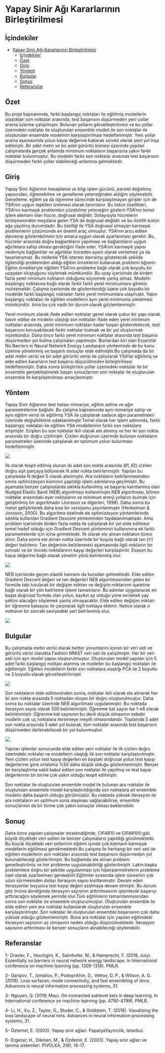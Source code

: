# Yapay Sinir Ağı Kararlarının Birleştirilmesi

## İçindekiler

- [Yapay Sinir Ağı Kararlarının Birleştirilmesi](#yapay-sinir-ağı-kararlarının-birleştirilmesi)
  - [İçindekiler](#i̇çindekiler)
  - [Özet](#özet)
  - [Giriş](#giriş)
  - [Yöntem](#yöntem)
  - [Bulgular](#bulgular)
  - [Sonuç](#sonuç)
  - [Referanslar](#referanslar)

## Özet

Bu proje kapsamında, farklı başlangıç noktaları ile eğitilmiş modellerin ulaştıkları son noktalar arasında, test başarısını düşürmeden yeni yollar arama üzerine çalışılmıştır. Bulunan yolların görselleştirilmesi ve bu yollar üzerindeki noktalar ile oluşturulan ensemble modeli ile son noktalar ile oluşturulan ensemble modelinin karşılaştırılması hedeflenmiştir. Yeni yollar arama aşamasında yolun kayıp değerine bakarak sürekli olarak yeni yol inşa edilmiştir. Bir adet metin ve bir adet görüntü kümesi üzerinde yapılan çalışmalarda gerçek anlamda minimum noktaların başarısına yakın farklı noktalar bulunmuştur. Bu modelin farklı son noktalar arasında test başarısını düşürmeden farklı yollar olabileceği anlamına gelmektedir.

## Giriş

Yapay Sinir Ağlarının hesaplama ve bilgi işlem gücünü, paralel dağıtılmış yapısından, öğrenebilme ve genelleme yeteneğinden aldığını söylenebilir. Genelleme, eğitim ya da öğrenme sürecinde karşılaşılmayan girişler için de YSA’nın uygun tepkileri üretmesi olarak tanımlanır. Bu üstün özellikleri, YSA’nın karmaşık problemleri çözebilme yeteneğini gösterir.YSA’nın temel işlem elemanı olan hücre, doğrusal değildir. Dolayısıyla hücrelerin birleşmesinden meydana gelen YSA da doğrusal değildir ve bu özellik bütün ağa yayılmış durumdadır. Bu özelliği ile YSA doğrusal olmayan karmaşık problemlerin çözümünde en önemli araç olmuştur. YSA’nın arzu edilen davranışı gösterebilmesi için amaca uygun olarak ayarlanması gerekir. Bu, hücreler arasında doğru bağlantıların yapılması ve bağlantıların uygun ağırlıklara sahip olması gerektiğini ifade eder. YSA’nın karmaşık yapısı nedeniyle bağlantılar ve ağırlıklar önceden ayarlı olarak verilemez ya da tasarlanamaz. Bu nedenle YSA istenen davranışı gösterecek şekilde ilgilendiği problemden aldığı eğitim örneklerini kullanarak problemi öğrenir. Eğitim örnekleriyle eğitilen YSA’nın probleme bağlı olarak çok boyutlu bir uzaydan oluştuğunu söylemek mümkündür. Bu uzay içerisinde de birden fazla yerel minimum noktanın olduğunu söylemek yanlış olmaz. Modelin başlangıç noktasına bağlı olarak farklı farklı yerel minimumlara gitmesi muhtemeldir. Çalışma içerisinde de gözlemlendiği üzere çok boyutlu bir modelde farklı başlangıç noktaları farklı yerel minimumlara ulaşmıştır. Yakın başlangıç noktaları ile eğitilen modellerin aynı yerel minimuma yönelmesi mümkündür. Ama bu çok nadir bir durum olarak gözlemlenmiştir.

Yerel minimum olarak ifade edilen noktalar genel olarak çukur bir yapı olarak tasvir edilse de modelin ulaştığı son noktaları ifade eden yerel minimum noktaları arasında, yerel minimum noktaları kadar başarı gösterebilecek, test başarısını koruyabilecek farklı noktalar bulmak ve bir yol oluşturmak mümkündür. Daha önce farklı yerel minimum noktalar arasında test başarısı düşürmeden yol bulma çalışmaları yapılmıştır. Bunlardan biri olan Essential No Barriers in Neural Network Energy Landspace yönteminde de bu konu üzerine yönelinmiş ve başarılı sonuçlar elde edilmiştir.Bu çalışmada da bir adet metin verisi ve bir adet görüntü verisi ile çalışılarak YSA’lar eğitilmiş ve elde edilen kararların test başarısı düşürülmeden birleştirilmesi hedeflenmiştir. Daha sonra birleştirilen yollar üzerindeki noktalar ile bir ensemble gerçekleştirerek başarı sonuçlarının son noktalar ile oluşturulan ensemble ile karşılaştırılması amaçlanmıştır.

## Yöntem

Yapay Sinir Ağlarının test hatası mimariye, eğitim setine ve ağın parametrelerine bağlıdır. Bu çalışma kapsamında aynı mimariye sahip ve aynı eğitim verisi ile eğitilmiş YSA ile çalışılarak sadece ağın parametreleri üzerinde değişikliklere odaklanılmıştır.Temel olarak her işlem adımında, farklı başlangıç noktaları ile eğitilen YSA modellerinin farklı son noktalara erişmiştir. Erişilen bu son noktalar ikili olarak ele alınmış ve her iki son nokta arasında bir doğru çizilmiştir. Çizilen doğrunun üzerinde bulunan noktaların parametreleri üzerinde çalışılarak en optimum yolun bulunması hedeflenmiştir.

![](Images/Example_Data/1.PNG)

İlk olarak tespit edilmiş olunan iki adet son nokta arasında (𝜃1, 𝜃2) çizilen doğru eşit parçaya bölünerek N adet nokta belirlenmiştir. Yapılan bu çalışmada N değeri 5 olarak atanmıştır. Ara noktaların belirlenmesinden sonra optimizasyon kısmının yapıldığı işlem adımlarına geçilmiştir. Bu aşamada benzer çalışmalarda sıklıkla kullanılmış ve başarısı kanıtlanmış olan Nudged Elastic Band (NEB) algoritması kullanılmıştır.NEB algoritması, bilinen noktalar arasındaki eyer noktalarını ve minimum enerji yollarını bulmak için geliştirilmiş bir algoritmadır (Jonsson ve diğerleri, 1998). Daha sonra bu metot geliştirilerek daha kısa bir versiyonu yayınlanmıştır (Henkelman & Jonsson, 2000). Bu algoritma özelinde de optimizasyon yöntemlerinde sıklıkla kullanılan Gradient Descent yönteminden faydalanılmaktadır. Ama problem içerisinde birden fazla nokta ile çalışılarak bir yol elde edilmesi temel hedef olduğu için Gradient Descent yönteminin kullanımına ek farklı parametrelerde için içine girmektedir. İlk olarak ele alınan noktanın türevi alınır. Daha sonra ele alınan nokta üzerinde bir koşula bağlı olarak tan (𝜏𝑖) değeri 
belirlenir. Tan değerinin belirlenmesi aşamasında ilgili noktanın bir sonraki ve bir önceki noktalarının kayıp değerleri karşılaştırılır. Esasen bu kayıp değerine bağlı olarak yönelim yönü belirlenmiş olur. 

![](Images/Example_Data/2.PNG)

NEB içerisinde geçen elastik kavramı da buradan gelmektedir. Elde edilen Gradient Descent değeri ve tan değerleri NEB algoritmasından gelen bir formüle tabi tutularak bir değişim miktarı ve değişim miktarının işaretine bağlı olarak bir yön belirleme işlemi tamamlanır. Bu adımlar uygulanarak en başta doğrusal formda olan yolun, kaybın az olduğu yöne evrilerek yay şeklini alacağını söylemek yanlış olmayacaktır. Elde edilen değişim miktarı bir öğrenme katsayısı ile çarpılarak ilgili noktaya eklenir. Netice olarak o noktanın bir sonraki seviyedeki yeri belirlenmiş olur.

![](Images/Example_Data/3.PNG)

## Bulgular

Bu çalışmada metin verisi olarak twitter yorumlarını içeren bir veri seti ve görüntü verisi olarakta Fashion MNIST veri seti ile çalışılmıştır. Her bir veri seti için ayrı model yapısı oluşturulmuştur. Oluşturulan model yapıları için 5 adet farklı başlangıç noktası atanmış ve modeller bu başlangıç noktaları ile eğitilmiştir. Eğitilen modellerin farklı son noktalara ulaştığı PCA ile 2 boyutlu ve 3 boyutlu olarak görselleştirilmiştir.

![](Images/Images_Data/3.png)

Son noktaların elde edilmesinden sonra, noktalar ikili olarak ele alınarak her iki son nokta arasında 5 noktadan oluşan bir doğru oluşturulmuştur. Daha sonra bu noktalar üzerinde NEB algoritması uygulanmıştır. Bu noktada iterasyon sayısı olarak 500 belirlenmiştir. Öğrenme kat sayısı ise 1-e6 olarak belirlenmiştir. Öğrenme kat sayısının bu denli düşük olmasının sebebi modelin çok uç noktalara ilerlemeye meyilli olmasındandır. Toplamda 5 adet son nokta arasında 5 adet yol bularak, tüm noktalar arasında test başarısını düşürmeden ilerlenebilecek bir yol bulunmuştur.

![](Images/Example_Data/4.PNG)

Yapılan işlemler sonucunda elde edilen yeni noktalar ile ilk çizilen doğru üzerindeki noktalar ve modellerin ulaştığı ilk son noktalar karşılaştırılmıştır. Yeni çizilen yolun test kayıp değerleri en baştaki doğrusal yolun test kayıp değerlerine göre ortalama %50 daha düşük olduğu gözlemlenmiştir. Benzer bir karşılaştırma sabit kabul edilen son noktalar ile yapılmış ve test kayıp değerlerinin bir birine çok yakın olduğu tespit edilmiştir.

Son noktalar ile oluşturulan ensemble model ile bulunan ara 
noktalar ile oluşturulan ensemble model karşılaştırıldığında son noktalara ait ensemble modelin daha başarılı olduğu görülmüştür. Bu noktada yüksek iterasyon ile ara noktaların en optimum sona ulaşması sağlanabilirse, ensemble sonuçlarının da bir birine çok yakın sonuçlar olması beklenebilir.

## Sonuç

Daha önce yapılan çalışmalar incelendiğinde, CIFAR10 ve CIFAR100 gibi büyük ölçekteki veri setleri ile benzer çalışmaların yapıldığı görülmektedir. Bu büyük ölçekteki veri setlerinin eğitimi içinde çok katmanlı karmaşık modellerin eğitilmesi gerekmektedir.Bu çalışma ile herhangi bir veri seti ile eğitilen modellerin son noktaları arasında test başarısını düşürmeden yol 
bulunabileceği gösterilmiştir. Bu bağlamda ele alınan problem genelleştirilmiş ve her probleme uygulanabilirliği gösterilmiştir. Lakin başka problemlere doğru bir şekilde 
uygulanması için hiperparmetrelerin probleme özel olarak 
ayarlanması gerekebilir.Eğitimler sırasında işlem süresinin çok uzun sürmesinden dolayı iterasyon sayısı kısıtlanmıştır. Devam eden iterasyonlar boyunca test kayıp değeri azalmaya devam etmiştir. Bu durum göz önüne alındığında iterasyon sayısının arttırılmasının işlemlerde başarıyı arttıracağını söylemek yerinde olur.Tüm eğitimlerin tamamlanmasından sonra son noktalar 
ile ensemble oluşturulmuştur. Oluşturulan ensemble ile elde 
edilen yeni ara noktalar kullanılarak oluşturulan ensemble 
karşılaştırılmıştır. Son noktalar ile oluşturulan ensemble 
başarısının çok daha yüksek olduğu gözlemlenmiştir. Buna 
ara noktalar için yapılan eğitimdeki iterasyon sayısının az
olmasının neden olduğu düşünülmektedir. İterasyon sayısının 
arttırılması ile benzer sonuçların alınabileceği söylenebilir.


## Referanslar

1- Draxler, F., Veschgini, K., Salmhofer, M., & Hamprecht, F. 
(2018, July). Essentially no barriers in neural network energy
landscape. In International conference on machine learning (pp. 
1309-1318). PMLR.

2- Garipov, T., Izmailov, P., Podoprikhin, D., Vetrov, D. P., & 
Wilson, A. G. (2018). Loss surfaces, mode connectivity, and fast 
ensembling of dnns. Advances in neural information processing 
systems, 31.

3- Nguyen, Q. (2019, May). On connected sublevel sets in deep 
learning. In International conference on machine learning (pp. 
4790-4799). PMLR.

4- Li, H., Xu, Z., Taylor, G., Studer, C., & Goldstein, T. (2018). 
Visualizing the loss landscape of neural nets. Advances in neural 
information processing systems, 31.

5- Öztemel, E. (2003). Yapay sinir ağlari. PapatyaYayincilik, 
Istanbul.

6- Ergezer, H., Dikmen, M., & Özdemir, E. (2003). Yapay sinir 
ağları ve tanıma sistemleri. PiVOLKA, 2(6), 14-17.